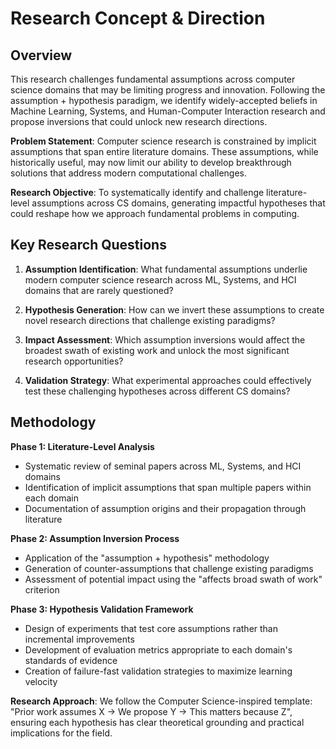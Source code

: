 

# Research Concept & Direction

## Overview

This research challenges fundamental assumptions across computer science domains that may be limiting progress and innovation. Following the assumption + hypothesis paradigm, we identify widely-accepted beliefs in Machine Learning, Systems, and Human-Computer Interaction research and propose inversions that could unlock new research directions.

**Problem Statement**: Computer science research is constrained by implicit assumptions that span entire literature domains. These assumptions, while historically useful, may now limit our ability to develop breakthrough solutions that address modern computational challenges.

**Research Objective**: To systematically identify and challenge literature-level assumptions across CS domains, generating impactful hypotheses that could reshape how we approach fundamental problems in computing.

## Key Research Questions

1. **Assumption Identification**: What fundamental assumptions underlie modern computer science research across ML, Systems, and HCI domains that are rarely questioned?

2. **Hypothesis Generation**: How can we invert these assumptions to create novel research directions that challenge existing paradigms?

3. **Impact Assessment**: Which assumption inversions would affect the broadest swath of existing work and unlock the most significant research opportunities?

4. **Validation Strategy**: What experimental approaches could effectively test these challenging hypotheses across different CS domains?

## Methodology

**Phase 1: Literature-Level Analysis**
- Systematic review of seminal papers across ML, Systems, and HCI domains
- Identification of implicit assumptions that span multiple papers within each domain
- Documentation of assumption origins and their propagation through literature

**Phase 2: Assumption Inversion Process**
- Application of the "assumption + hypothesis" methodology
- Generation of counter-assumptions that challenge existing paradigms
- Assessment of potential impact using the "affects broad swath of work" criterion

**Phase 3: Hypothesis Validation Framework**
- Design of experiments that test core assumptions rather than incremental improvements
- Development of evaluation metrics appropriate to each domain's standards of evidence
- Creation of failure-fast validation strategies to maximize learning velocity

**Research Approach**: We follow the Computer Science-inspired template: "Prior work assumes X → We propose Y → This matters because Z", ensuring each hypothesis has clear theoretical grounding and practical implications for the field.

